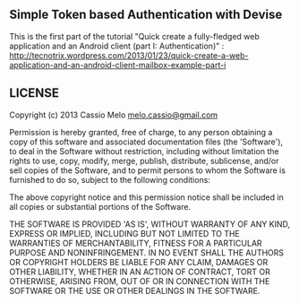 
<h2>Simple Token based Authentication with Devise</h2>

This is the first part of the tutorial "Quick create a fully-fledged web application and an Android client (part I: Authentication)" : http://tecnotrix.wordpress.com/2013/01/23/quick-create-a-web-application-and-an-android-client-mailbox-example-part-i

<h2>LICENSE</h2>

Copyright (c) 2013 Cassio Melo <melo.cassio@gmail.com>

Permission is hereby granted, free of charge, to any person obtaining
a copy of this software and associated documentation files (the
'Software'), to deal in the Software without restriction, including
without limitation the rights to use, copy, modify, merge, publish,
distribute, sublicense, and/or sell copies of the Software, and to
permit persons to whom the Software is furnished to do so, subject to
the following conditions:

The above copyright notice and this permission notice shall be
included in all copies or substantial portions of the Software.

THE SOFTWARE IS PROVIDED 'AS IS', WITHOUT WARRANTY OF ANY KIND,
EXPRESS OR IMPLIED, INCLUDING BUT NOT LIMITED TO THE WARRANTIES OF
MERCHANTABILITY, FITNESS FOR A PARTICULAR PURPOSE AND NONINFRINGEMENT.
IN NO EVENT SHALL THE AUTHORS OR COPYRIGHT HOLDERS BE LIABLE FOR ANY
CLAIM, DAMAGES OR OTHER LIABILITY, WHETHER IN AN ACTION OF CONTRACT,
TORT OR OTHERWISE, ARISING FROM, OUT OF OR IN CONNECTION WITH THE
SOFTWARE OR THE USE OR OTHER DEALINGS IN THE SOFTWARE.

